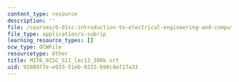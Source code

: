 ```yaml
---
content_type: resource
description: ''
file: /courses/6-01sc-introduction-to-electrical-engineering-and-computer-science-i-spring-2011/92889f7ee93351eb9332b96c4ef17a33_MIT6_01SC_S11_lec13_300k.vtt
file_type: application/x-subrip
learning_resource_types: []
ocw_type: OCWFile
resourcetype: Other
title: MIT6_01SC_S11_lec13_300k.srt
uid: 92889f7e-e933-51eb-9332-b96c4ef17a33
---
```

